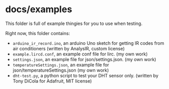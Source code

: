 # docs/examples

This folder is full of example thingies for you to use when testing.

Right now, this folder contains:
- `arduino_ir_record.ino`, an arduino Uno sketch for getting IR codes from air conditioners (written by AnalysIR, custom license)
- `example.lircd.conf`, an example conf file for lirc. (my own work)
- `settings.json`, an example file for json/settings.json. (my own work)
- `temperatureSettings.json`, an example file for json/temperatureSettings.json (my own work)
- `dht-test.py`, a python script to test your DHT sensor only. (written by Tony DiCola for Adafruit, MIT license)
